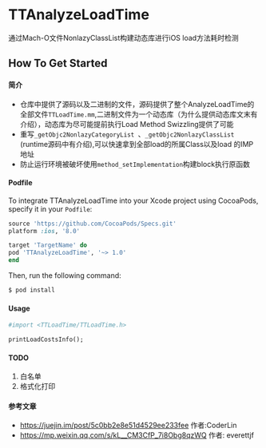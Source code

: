 # TTAnalyzeLoadTime
通过Mach-O文件NonlazyClassList构建动态库进行iOS load方法耗时检测

## How To Get Started
#### 简介
* 仓库中提供了源码以及二进制的文件，源码提供了整个AnalyzeLoadTime的全部文件`TTLoadTime.mm`,二进制文件为一个动态库（为什么提供动态库文末有介绍），动态库为尽可能提前执行Load Method Swizzling提供了可能
* 重写`_getObjc2NonlazyCategoryList `、`_getObjc2NonlazyClassList `(runtime源码中有介绍),可以快速拿到全部load的所属Class以及load 的IMP地址
* 防止运行环境被破坏使用`method_setImplementation`构建block执行原函数


#### Podfile

To integrate TTAnalyzeLoadTime into your Xcode project using CocoaPods, specify it in your `Podfile`:

```ruby
source 'https://github.com/CocoaPods/Specs.git'
platform :ios, '8.0'

target 'TargetName' do
pod 'TTAnalyzeLoadTime', '~> 1.0'
end
```

Then, run the following command:

```bash
$ pod install
```

#### Usage

```ruby
#import <TTLoadTime/TTLoadTime.h>

printLoadCostsInfo();
```

#### TODO

1. 白名单
2. 格式化打印


#### 参考文章

* https://juejin.im/post/5c0bb2e8e51d4529ee233fee 作者:CoderLin
* https://mp.weixin.qq.com/s/kL__CM3CfP_7i8Obg8qzWQ 作者: everettjf

